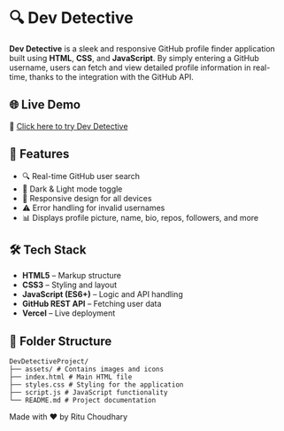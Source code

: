 # 🔍 Dev Detective

**Dev Detective** is a sleek and responsive GitHub profile finder application built using **HTML**, **CSS**, and **JavaScript**. By simply entering a GitHub username, users can fetch and view detailed profile information in real-time, thanks to the integration with the GitHub API.

## 🌐 Live Demo

🔗 [Click here to try Dev Detective](https://dev-detective-project-blue.vercel.app)

## 🚀 Features

- 🔍 Real-time GitHub user search
- 🌙 Dark & Light mode toggle
- 📱 Responsive design for all devices
- ⚠️ Error handling for invalid usernames
- 📊 Displays profile picture, name, bio, repos, followers, and more

## 🛠️ Tech Stack

- **HTML5** – Markup structure  
- **CSS3** – Styling and layout  
- **JavaScript (ES6+)** – Logic and API handling  
- **GitHub REST API** – Fetching user data  
- **Vercel** – Live deployment

## 📁 Folder Structure
```
DevDetectiveProject/
├── assets/ # Contains images and icons
├── index.html # Main HTML file
├── styles.css # Styling for the application
├── script.js # JavaScript functionality
└── README.md # Project documentation
```
Made with ❤️ by Ritu Choudhary


